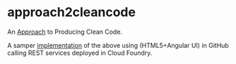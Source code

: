 # approach2cleancode
An <a href="https://mapteb.github.io/approach2cleancode/v1.0/index.html">Approach</a> to Producing Clean Code.

A samper <a href="https://mapteb.github.io/approach2cleancode/v1.0/customizePizza.html">implementation</a> of the above using (HTML5+Angular UI) in GitHub calling REST services deployed in Cloud Foundry.
